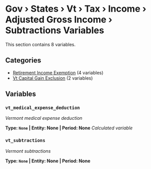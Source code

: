 # Gov › States › Vt › Tax › Income › Adjusted Gross Income › Subtractions Variables

This section contains 8 variables.

## Categories

- [Retirement Income Exemption](retirement_income_exemption/index.md) (4 variables)
- [Vt Capital Gain Exclusion](vt_capital_gain_exclusion/index.md) (2 variables)

## Variables

### `vt_medical_expense_deduction`
*Vermont medical expense deduction*

**Type: `None` | Entity: None | Period: None**
*Calculated variable*

### `vt_subtractions`
*Vermont subtractions*

**Type: `None` | Entity: None | Period: None**
